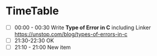 # TimeTable 
- [ ] 00:00 - 00:30 Write **Type of Error in C** including Linker https://unstop.com/blog/types-of-errors-in-c
- [ ] 21:30-22:30 OK
- [ ] 21:10 - 21:00 New item